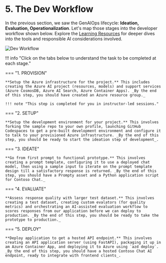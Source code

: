 # 5. The Dev Workflow

In the previous section, we saw the GenAIOps lifecycle: **Ideation, Evaluation, Operationalization**. Let's map those stages into the developer workflow shown below. Explore the [Learning Resources](./../01-Introduction/index.md) for deeper dives into the tools and responsible AI considerations involved.

![Dev Workflow](./../img/dev-workflow.png)

!!! info "Click on the tabs below to understand the task to be completed at each stage."

=== "1. PROVISION"

    **Setup the Azure infrastructure for the project.** This includes creating the Azure AI project (resources, models) and support services (Azure CosmosDB, Azure AI Search, Azure Container Apps). _By the end of this step, you should have created an Azure resource group._

    !!! note "This step is completed for you in instructor-led sessions." 

=== "2. SETUP"

    **Setup the development environment for your project.** This involves forking the sample repo to your own profile, launching GitHub Codespaces to get a pre-built development environment and configure it to talk to your provisioned Azure infrastructure. _By the end of this step, you should be ready to start the ideation step of development_.
    
=== "3. IDEATE"

    **Go from first prompt to functional prototype.** This involves creating a prompt template, configuring it to use a deployed chat model, then using a sample input to iterate on the prompt template design till a satisfactory response is returned. _By the end of this step, you should have a Prompty asset and a Python application script for Contoso Chat._

=== "4. EVALUATE"

    **Assess response quality with larger test dataset.** This involves creating a test dataset, creating custom evalators (for quality metrics) and orchestrating an AI-assisted evaluation workflow to scores responses from our application before we can deploy to production. _By the end of this step, you should be ready to take the prototype to production._

=== "5. DEPLOY"

    **Deploy application to get a hosted API endpoint.** This involves creating an API application server (using FastAPI), packaging it up in am Azure Container App, and deploying it to Azure using `azd deploy`. _By the end of this step, you should have a hosted Contoso Chat AI endpoint, ready to integrate with frontend clients_.
